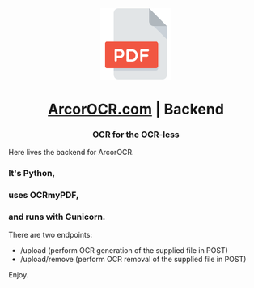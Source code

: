 <div align="center">
  <a href="https://arcorocr.com" target="_blank">
    <img src="/pdf_512.png" alt="Logo" width="140">
  </a>

  <h1 align="center"><a href="https://arcorocr.com" target="_blank">ArcorOCR.com</a> | Backend</h1>

  <h3 align="center">
    OCR for the OCR-less
    <!-- <br />
    <a href="https://github.com/othneildrew/Best-README-Template"><strong>Explore the docs »</strong></a>
    <br />
    <br />
    <a href="https://arcorocr.com">View Demo</a>
    ·
    <a href="https://github.com/othneildrew/Best-README-Template/issues">Report Bug</a>
    ·
    <a href="https://github.com/othneildrew/Best-README-Template/issues">Request Feature</a> -->
  </h3>
</div>

Here lives the backend for ArcorOCR. 

### It's Python,

### uses OCRmyPDF,

### and runs with Gunicorn.

There are two endpoints:
 - /upload (perform OCR generation of the supplied file in POST)
 - /upload/remove (perform OCR removal of the supplied file in POST)

 Enjoy.
